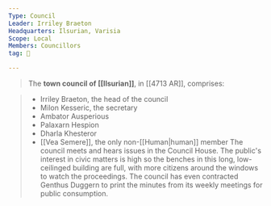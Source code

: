 ```yaml
---
Type: Council
Leader: Irriley Braeton
Headquarters: Ilsurian, Varisia
Scope: Local
Members: Councillors
tag: 👥

---
```


> The **town council of [[Ilsurian]]**, in [[4713 AR]], comprises:

> - Irriley Braeton, the head of the council
> - Milon Kesseric, the secretary
> - Ambator Ausperious
> - Palaxarn Hespion
> - Dharla Khesteror
> - [[Vea Semere]], the only non-[[Human|human]] member
> The council meets and hears issues in the Council House. The public's interest in civic matters is high so the benches in this long, low-ceilinged building are full, with more citizens around the windows to watch the proceedings. The council has even contracted Genthus Duggern to print the minutes from its weekly meetings for public consumption.








